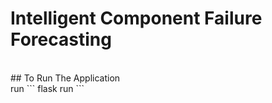 # Intelligent Component Failure Forecasting
<br>
## To Run The Application
<br>
run ``` flask run ```
